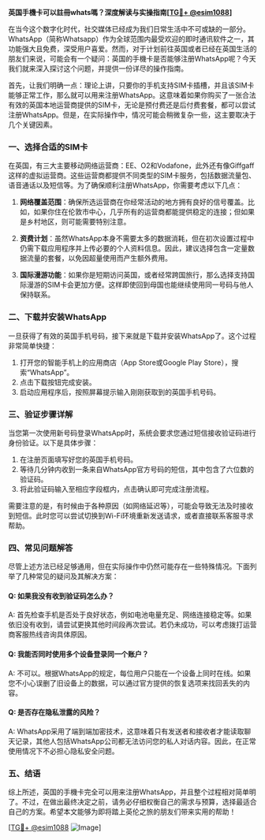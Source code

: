 **英国手機卡可以註冊whats嗎？深度解读与实操指南[[TG💪+ @esim1088](https://t.me/s/esim1088)]**

在当今这个数字化时代，社交媒体已经成为我们日常生活中不可或缺的一部分。WhatsApp（简称Whatsapp）作为全球范围内最受欢迎的即时通讯软件之一，其功能强大且免费，深受用户喜爱。然而，对于计划前往英国或者已经在英国生活的朋友们来说，可能会有一个疑问：英国的手機卡是否能够注册WhatsApp呢？今天我们就来深入探讨这个问题，并提供一份详尽的操作指南。

首先，让我们明确一点：理论上讲，只要你的手机支持SIM卡插槽，并且该SIM卡能够正常工作，那么就可以用来注册WhatsApp。这意味着如果你购买了一张合法有效的英国本地运营商提供的SIM卡，无论是预付费还是后付费套餐，都可以尝试注册WhatsApp。但是，在实际操作中，情况可能会稍微复杂一些，这主要取决于几个关键因素。

### 一、选择合适的SIM卡

在英国，有三大主要移动网络运营商：EE、O2和Vodafone，此外还有像Giffgaff这样的虚拟运营商。这些运营商都提供不同类型的SIM卡服务，包括数据流量包、语音通话以及短信等。为了确保顺利注册WhatsApp，你需要考虑以下几点：

1. **网络覆盖范围**：确保所选运营商在你经常活动的地方拥有良好的信号覆盖。比如，如果你住在伦敦市中心，几乎所有的运营商都能提供稳定的连接；但如果是乡村地区，则可能需要特别注意。
   
2. **资费计划**：虽然WhatsApp本身不需要太多的数据消耗，但在初次设置过程中仍需下载应用程序并上传必要的个人资料信息。因此，建议选择包含一定量数据流量的套餐，以免因超量使用而产生额外费用。

3. **国际漫游功能**：如果你是短期访问英国，或者经常跨国旅行，那么选择支持国际漫游的SIM卡会更加方便。这样即使回到母国也能继续使用同一号码与他人保持联系。

### 二、下载并安装WhatsApp

一旦获得了有效的英国手机号码，接下来就是下载并安装WhatsApp了。这个过程非常简单快捷：

1. 打开您的智能手机上的应用商店（App Store或Google Play Store），搜索“WhatsApp”。
2. 点击下载按钮完成安装。
3. 启动应用程序后，按照屏幕提示输入刚刚获取到的英国手机号码。

### 三、验证步骤详解

当您第一次使用新号码登录WhatsApp时，系统会要求您通过短信接收验证码进行身份验证。以下是具体步骤：

1. 在注册页面填写好您的英国手机号码。
2. 等待几分钟内收到一条来自WhatsApp官方号码的短信，其中包含了六位数的验证码。
3. 将此验证码输入至相应字段框内，点击确认即可完成注册流程。

需要注意的是，有时候由于各种原因（如网络延迟等），可能会导致无法及时接收到短信。此时您可以尝试切换到Wi-Fi环境重新发送请求，或者直接联系客服寻求帮助。

### 四、常见问题解答

尽管上述方法已经足够通用，但在实际操作中仍然可能存在一些特殊情况。下面列举了几种常见的疑问及其解决方案：

#### Q: 如果我没有收到验证码怎么办？
A: 首先检查手机是否处于良好状态，例如电池电量充足、网络连接稳定等。如果依旧没有收到，请尝试更换其他时间段再次尝试。若仍未成功，可以考虑拨打运营商客服热线咨询具体原因。

#### Q: 我能否同时使用多个设备登录同一个账户？
A: 不可以。根据WhatsApp的规定，每位用户只能在一个设备上同时在线。如果您不小心误删了旧设备上的数据，可以通过官方提供的恢复选项来找回丢失的内容。

#### Q: 是否存在隐私泄露的风险？
A: WhatsApp采用了端到端加密技术，这意味着只有发送者和接收者才能读取聊天记录，其他人包括WhatsApp公司都无法访问您的私人对话内容。因此，在正常使用情况下不必担心隐私安全问题。

### 五、结语

综上所述，英国的手機卡完全可以用来注册WhatsApp，并且整个过程相对简单明了。不过，在做出最终决定之前，请务必仔细权衡自己的需求与预算，选择最适合自己的方案。希望本文能够为即将踏上英伦之旅的朋友们带来实用的帮助！

[[TG💪+ @esim1088](https://t.me/s/esim1088) ![Image](https://i.postimg.cc/4NQfJmqS/Snipaste-2025-05-13-00-14-12.png)]